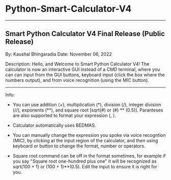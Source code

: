 # Python-Smart-Calculator-V4
--------------------------------------------------------------------------------
Smart Python Calculator V4 Final Release (Public Release)
--------------------------------------------------------------------------------
By: Kaushal Bhingaradia
Date: November 06, 2022

Description: Hello, and Welcome to Smart Python Calculator V4! The calculator is
now an interactive GUI instead of a CMD terminal, where you can can input from 
the GUI  buttons, keyboard input (click the box where the numbers output), and 
from voice recognition (using the MIC button). 
________________________________________________________________________________

Info:
- You can use addition (+), multiplication (*), division (/), integer division (//), exponents (**), and square root [sqrt(#) or (#) ** (0.5)]. Paranteses are also supported to format your expression (, ).

- Calculator automatically uses BEDMAS.

- You can manually change the expression you spoke via voice recogntion (MIC), by clicking at the input region of the calculator, and then using keyboard or button to change the format, number or operators.

- Square root command can be off in the format sometimes, for example if you say "Square root one-hundred  plus one" it will be recognized as sqrt(100 + 1) 
  or (100 + 1)**(0.5). Edit the input to ensure it is right for you.
